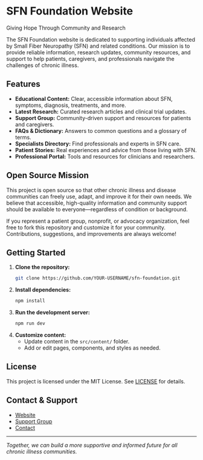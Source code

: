 # SFN Foundation Website

Giving Hope Through Community and Research

The SFN Foundation website is dedicated to supporting individuals affected by Small Fiber Neuropathy (SFN) and related conditions. Our mission is to provide reliable information, research updates, community resources, and support to help patients, caregivers, and professionals navigate the challenges of chronic illness.

## Features
- **Educational Content:** Clear, accessible information about SFN, symptoms, diagnosis, treatments, and more.
- **Latest Research:** Curated research articles and clinical trial updates.
- **Support Group:** Community-driven support and resources for patients and caregivers.
- **FAQs & Dictionary:** Answers to common questions and a glossary of terms.
- **Specialists Directory:** Find professionals and experts in SFN care.
- **Patient Stories:** Real experiences and advice from those living with SFN.
- **Professional Portal:** Tools and resources for clinicians and researchers.

## Open Source Mission
This project is open source so that other chronic illness and disease communities can freely use, adapt, and improve it for their own needs. We believe that accessible, high-quality information and community support should be available to everyone—regardless of condition or background.

If you represent a patient group, nonprofit, or advocacy organization, feel free to fork this repository and customize it for your community. Contributions, suggestions, and improvements are always welcome!

## Getting Started
1. **Clone the repository:**
   ```bash
   git clone https://github.com/YOUR-USERNAME/sfn-foundation.git
   ```
2. **Install dependencies:**
   ```bash
   npm install
   ```
3. **Run the development server:**
   ```bash
   npm run dev
   ```
4. **Customize content:**
   - Update content in the `src/content/` folder.
   - Add or edit pages, components, and styles as needed.

## License
This project is licensed under the MIT License. See [LICENSE](./LICENSE) for details.

## Contact & Support
- [Website](https://sfnfoundation.org)
- [Support Group](https://sfnfoundation.org/resources/support-group)
- [Contact](mailto:info@sfnfoundation.org)

---

*Together, we can build a more supportive and informed future for all chronic illness communities.*
